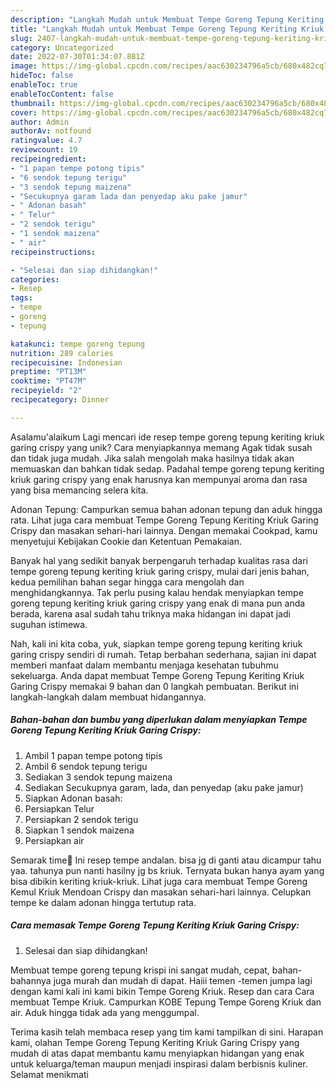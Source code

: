 ```yaml
---
description: "Langkah Mudah untuk Membuat Tempe Goreng Tepung Keriting Kriuk Garing Crispy{ yang Menggugah Selera"
title: "Langkah Mudah untuk Membuat Tempe Goreng Tepung Keriting Kriuk Garing Crispy{ yang Menggugah Selera"
slug: 2407-langkah-mudah-untuk-membuat-tempe-goreng-tepung-keriting-kriuk-garing-crispy-yang-menggugah-selera
category: Uncategorized
date: 2022-07-30T01:34:07.881Z
image: https://img-global.cpcdn.com/recipes/aac630234796a5cb/680x482cq70/tempe-goreng-tepung-keriting-kriuk-garing-crispy-foto-resep-utama.jpg
hideToc: false
enableToc: true
enableTocContent: false
thumbnail: https://img-global.cpcdn.com/recipes/aac630234796a5cb/680x482cq70/tempe-goreng-tepung-keriting-kriuk-garing-crispy-foto-resep-utama.jpg
cover: https://img-global.cpcdn.com/recipes/aac630234796a5cb/680x482cq70/tempe-goreng-tepung-keriting-kriuk-garing-crispy-foto-resep-utama.jpg
author: Admin
authorAv: notfound
ratingvalue: 4.7
reviewcount: 19
recipeingredient:
- "1 papan tempe potong tipis"
- "6 sendok tepung terigu"
- "3 sendok tepung maizena"
- "Secukupnya garam lada dan penyedap aku pake jamur"
- " Adonan basah"
- " Telur"
- "2 sendok terigu"
- "1 sendok maizena"
- " air"
recipeinstructions:

- "Selesai dan siap dihidangkan!"
categories:
- Resep
tags:
- tempe
- goreng
- tepung

katakunci: tempe goreng tepung 
nutrition: 289 calories
recipecuisine: Indonesian
preptime: "PT13M"
cooktime: "PT47M"
recipeyield: "2"
recipecategory: Dinner

---
```



Asalamu'alaikum Lagi mencari ide resep tempe goreng tepung keriting kriuk garing crispy yang unik? Cara menyiapkannya memang Agak tidak susah dan tidak juga mudah. Jika salah mengolah maka hasilnya tidak akan memuaskan dan bahkan tidak sedap. Padahal tempe goreng tepung keriting kriuk garing crispy yang enak harusnya kan mempunyai aroma dan rasa yang bisa memancing selera kita.


Adonan Tepung: Campurkan semua bahan adonan tepung dan aduk hingga rata. Lihat juga cara membuat Tempe Goreng Tepung Keriting Kriuk Garing Crispy dan masakan sehari-hari lainnya. Dengan memakai Cookpad, kamu menyetujui Kebijakan Cookie dan Ketentuan Pemakaian.

Banyak hal yang sedikit banyak berpengaruh terhadap kualitas rasa dari tempe goreng tepung keriting kriuk garing crispy, mulai dari jenis bahan, kedua pemilihan bahan segar hingga cara mengolah dan menghidangkannya. Tak perlu pusing kalau hendak menyiapkan tempe goreng tepung keriting kriuk garing crispy yang enak di mana pun anda berada, karena asal sudah tahu triknya maka hidangan ini dapat jadi suguhan istimewa.


Nah, kali ini kita coba, yuk, siapkan tempe goreng tepung keriting kriuk garing crispy sendiri di rumah. Tetap berbahan sederhana, sajian ini dapat memberi manfaat dalam membantu menjaga kesehatan tubuhmu sekeluarga. Anda dapat membuat Tempe Goreng Tepung Keriting Kriuk Garing Crispy memakai 9 bahan dan 0 langkah pembuatan. Berikut ini langkah-langkah dalam membuat hidangannya.

<!--inarticleads1-->

##### Bahan-bahan dan bumbu yang diperlukan dalam menyiapkan Tempe Goreng Tepung Keriting Kriuk Garing Crispy:

1. Ambil 1 papan tempe potong tipis
1. Ambil 6 sendok tepung terigu
1. Sediakan 3 sendok tepung maizena
1. Sediakan Secukupnya garam, lada, dan penyedap (aku pake jamur)
1. Siapkan  Adonan basah:
1. Persiapkan  Telur
1. Persiapkan 2 sendok terigu
1. Siapkan 1 sendok maizena
1. Persiapkan  air


Semarak time💞 Ini resep tempe andalan. bisa jg di ganti atau dicampur tahu yaa. tahunya pun nanti hasilny jg bs kriuk. Ternyata bukan hanya ayam yang bisa dibikin keriting kriuk-kriuk. Lihat juga cara membuat Tempe Goreng Kemul Kriuk Mendoan Crispy dan masakan sehari-hari lainnya. Celupkan tempe ke dalam adonan hingga tertutup rata. 

<!--inarticleads2-->

##### Cara memasak Tempe Goreng Tepung Keriting Kriuk Garing Crispy:


1. Selesai dan siap dihidangkan!

Membuat tempe goreng tepung krispi ini sangat mudah, cepat, bahan-bahannya juga murah dan mudah di dapat. Haiii temen -temen jumpa lagi dengan kami kali ini kami bikin Tempe Goreng Kriuk. Resep dan cara Cara membuat Tempe Kriuk. Campurkan KOBE Tepung Tempe Goreng Kriuk dan air. Aduk hingga tidak ada yang menggumpal. 

Terima kasih telah membaca resep yang tim kami tampilkan di sini. Harapan kami, olahan Tempe Goreng Tepung Keriting Kriuk Garing Crispy yang mudah di atas dapat membantu kamu menyiapkan hidangan yang enak untuk keluarga/teman maupun menjadi inspirasi dalam berbisnis kuliner. Selamat menikmati
